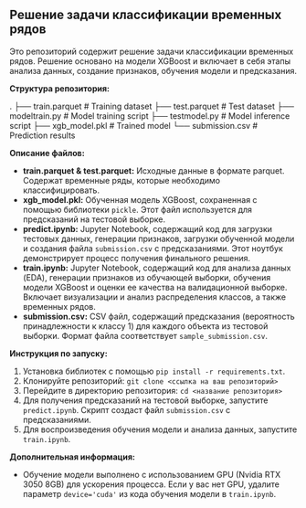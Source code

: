 ## Решение задачи классификации временных рядов

Это репозиторий содержит решение задачи классификации временных рядов. Решение основано на модели XGBoost и включает в себя этапы анализа данных, создание признаков, обучения модели и предсказания.

**Структура репозитория:**

.
├── train.parquet        # Training dataset
├── test.parquet         # Test dataset
├── modeltrain.py        # Model training script
├── testmodel.py         # Model inference script
├── xgb_model.pkl        # Trained model
└── submission.csv       # Prediction results

**Описание файлов:**

* **train.parquet & test.parquet:**  Исходные данные в формате parquet.  Содержат временные ряды, которые необходимо классифицировать.
* **xgb_model.pkl:**  Обученная модель XGBoost, сохраненная с помощью библиотеки `pickle`.  Этот файл используется для предсказаний на тестовой выборке.
* **predict.ipynb:**  Jupyter Notebook, содержащий код для загрузки тестовых данных, генерации признаков, загрузки обученной модели и создания файла `submission.csv` с предсказаниями.  Этот ноутбук демонстрирует процесс получения финального решения.
* **train.ipynb:** Jupyter Notebook, содержащий код для анализа данных (EDA), генерации признаков из обучающей выборки, обучения модели XGBoost и оценки ее качества на валидационной выборке. Включает визуализации и анализ распределения классов, а также временных рядов. 
* **submission.csv:**  CSV файл, содержащий предсказания (вероятность принадлежности к классу 1) для каждого объекта из тестовой выборки. Формат файла соответствует `sample_submission.csv`.

**Инструкция по запуску:**

1. Установка библиотек с помощью `pip install -r requirements.txt`.
2. Клонируйте репозиторий: `git clone <ссылка на ваш репозиторий>`
3. Перейдите в директорию репозитория: `cd <название репозитория>`
4. Для получения предсказаний на тестовой выборке, запустите  `predict.ipynb`. Скрипт создаст файл `submission.csv` с предсказаниями.
5. Для воспроизведения обучения модели и анализа данных, запустите `train.ipynb`.


**Дополнительная информация:**

* Обучение модели выполнено с использованием GPU (Nvidia RTX 3050 8GB) для ускорения процесса.  Если у вас нет GPU,  удалите параметр `device='cuda'` из кода обучения модели в `train.ipynb`.
